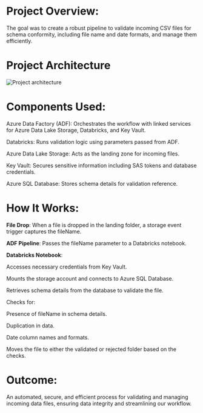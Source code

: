 # Project Overview: 
The goal was to create a robust pipeline to validate incoming CSV files for schema conformity, including file name and date formats, and manage them efficiently.



# Project Architecture
![Project architecture](https://github.com/user-attachments/assets/119ab18c-118a-4ee7-8f9a-f8b33e084f97)


# Components Used:

Azure Data Factory (ADF): Orchestrates the workflow with linked services for Azure Data Lake Storage, Databricks, and Key Vault.

Databricks: Runs validation logic using parameters passed from ADF.

Azure Data Lake Storage: Acts as the landing zone for incoming files.

Key Vault: Secures sensitive information including SAS tokens and database credentials.

Azure SQL Database: Stores schema details for validation reference.

# How It Works:

**File Drop**: When a file is dropped in the landing folder, a storage event trigger captures the fileName.

**ADF Pipeline**: Passes the fileName parameter to a Databricks notebook.

**Databricks Notebook**:

Accesses necessary credentials from Key Vault.

Mounts the storage account and connects to Azure SQL Database.

Retrieves schema details from the database to validate the file.

Checks for:

Presence of fileName in schema details.

Duplication in data.

Date column names and formats.

Moves the file to either the validated or rejected folder based on the checks.

# Outcome: 
An automated, secure, and efficient process for validating and managing incoming data files, ensuring data integrity and streamlining our workflow.
